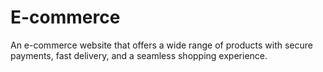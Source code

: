 # E-commerce
An e-commerce website that offers a wide range of products with secure payments, fast delivery, and a seamless shopping experience.
